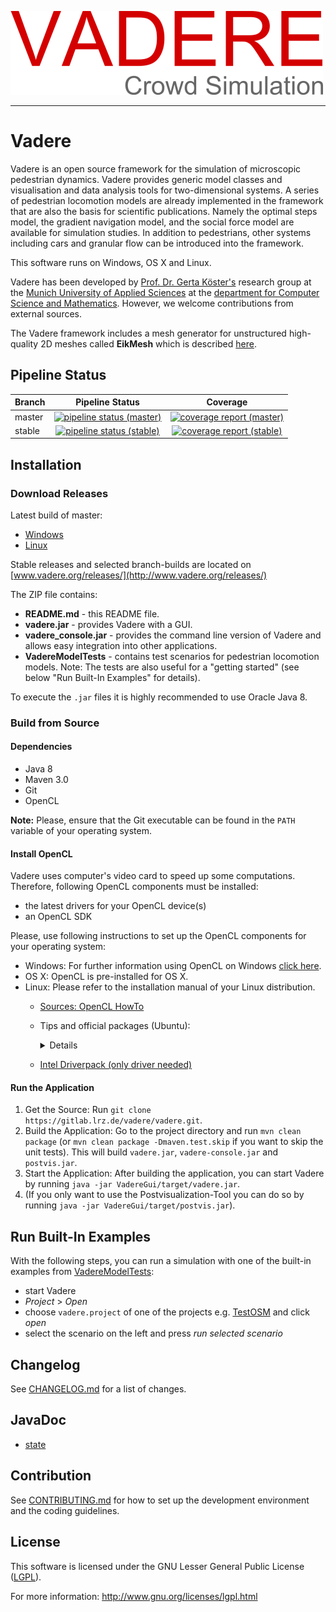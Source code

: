 ![Vadere Logo](vadere.png "Vadere Logo")

---

# Vadere

Vadere is an open source framework for the simulation of microscopic pedestrian dynamics. Vadere provides generic model classes and visualisation and data analysis tools for two-dimensional systems. A series of pedestrian locomotion models are already implemented in the framework that are also the basis for scientific publications. Namely the optimal steps model, the gradient navigation model, and the social force model are available for simulation studies. In addition to pedestrians, other systems including cars and granular flow can be introduced into the framework.

This software runs on Windows, OS X and Linux.

Vadere has been developed by [Prof. Dr. Gerta Köster's](http://www.cs.hm.edu/die_fakultaet/ansprechpartner/professoren/koester/index.de.html)
research group at the [Munich University of Applied Sciences](https://www.hm.edu/) at the
[department for Computer Science and Mathematics](http://cs.hm.edu/).
However, we welcome contributions from external sources. 

The Vadere framework includes a mesh generator for unstructured high-quality 2D meshes called **EikMesh** which is described [here](https://gitlab.lrz.de/vadere/vadere/wikis/eikmesh). 

## Pipeline Status

| Branch  | Pipeline Status  | Coverage |
|:--------|:----------------:|:--------:| 
| master  | [![pipeline status (master)](https://gitlab.lrz.de/vadere/vadere/badges/master/pipeline.svg)](https://gitlab.lrz.de/vadere/vadere/commits/master) | [![coverage report (master)](https://gitlab.lrz.de/vadere/vadere/badges/master/coverage.svg)](https://gitlab.lrz.de/vadere/vadere/commits/master) |
| stable | [![pipeline status (stable)](https://gitlab.lrz.de/vadere/vadere/badges/stable/pipeline.svg)](https://gitlab.lrz.de/vadere/vadere/commits/stable) | [![coverage report (stable)](https://gitlab.lrz.de/vadere/vadere/badges/stable/coverage.svg)](https://gitlab.lrz.de/vadere/vadere/commits/stable) |

## Installation

### Download Releases

Latest build of master:
* [Windows](http://www.vadere.org/builds/master/vadere.master.windows.zip)
* [Linux](http://www.vadere.org/builds/master/vadere.master.linux.zip)

Stable releases and selected branch-builds are located on [www.vadere.org/releases/](http://www.vadere.org/releases/)

The ZIP file contains:
* **README.md** - this README file. 
* **vadere.jar** - provides Vadere with a GUI. 
* **vadere_console.jar** - provides the command line version of Vadere and allows easy integration into other applications. 
* **VadereModelTests** - contains test scenarios for pedestrian locomotion models. Note: The tests are also useful for a "getting started" (see below "Run Built-In Examples" for details).

To execute the `.jar` files it is highly recommended to use Oracle Java 8.  

### Build from Source

#### Dependencies

* Java 8
* Maven 3.0
* Git
* OpenCL

**Note:** Please, ensure that the Git executable can be found in the `PATH` variable of your operating system.

#### Install OpenCL

Vadere uses computer's video card to speed up some computations. Therefore, following OpenCL components must be installed:

* the latest drivers for your OpenCL device(s)
* an OpenCL SDK

Please, use following instructions to set up the OpenCL components for your operating system:

* Windows: For further information using OpenCL on Windows [click here](https://streamcomputing.eu/blog/2015-03-16/how-to-install-opencl-on-windows/).
* OS X: OpenCL is pre-installed for OS X.
* Linux: Please refer to the installation manual of your Linux distribution. 
  * [Sources: OpenCL HowTo](https://wiki.tiker.net/OpenCLHowTo)
  * Tips and official packages (Ubuntu): 
    
    <details>

    * Use the console tool `clinfo` (`sudo apt-get install clinfo`) to see the current status in terminal
    * Drivers commonly have the prefix `opencl-icd` (to look at most opencl related packages run `apt search opencl`). Some that may be helpful:
         * `beignet-opencl-icd` (OpenCL library for Intel GPUs)
         * `mesa-opencl-icd` (free and open source implementation of the OpenCL API)
         * `nvidia-opencl-icd`
         * `ocl-icd-opencl-dev` (installs opencl development files and can be required for compiling)
         * `ocl-icd-libopencl1` (Generic OpenCL ICD Loader)
    
    </details>
  * [Intel Driverpack (only driver needed)](https://software.intel.com/en-us/articles/opencl-drivers#latest_linux_driver)

#### Run the Application

1. Get the Source: Run `git clone https://gitlab.lrz.de/vadere/vadere.git`.
2. Build the Application: Go to the project directory and run `mvn clean package` (or `mvn clean package -Dmaven.test.skip` if you want to skip the unit tests). This will build `vadere.jar`, `vadere-console.jar` and `postvis.jar`.
3. Start the Application: After building the application, you can start Vadere by running `java -jar VadereGui/target/vadere.jar`.
4. (If you only want to use the Postvisualization-Tool you can do so by running `java -jar VadereGui/target/postvis.jar`).

## Run Built-In Examples

With the following steps, you can run a simulation with one of the built-in examples from [VadereModelTests](VadereModelTests):

- start Vadere 
- *Project* > *Open* 
- choose `vadere.project` of one of the projects e.g. [TestOSM](https://gitlab.lrz.de/vadere/vadere/tree/master/VadereModelTests/TestOSM) and click *open*
- select the scenario on the left and press *run selected scenario*

## Changelog

See [CHANGELOG.md](https://gitlab.lrz.de/vadere/vadere/blob/master/CHANGELOG.md) for a list of changes.

## JavaDoc

- [state](http://www.vadere.org/javadoc/state/index.html)

## Contribution

See [CONTRIBUTING.md](https://gitlab.lrz.de/vadere/vadere/blob/master/CONTRIBUTING.md) for how to set up the development environment and the coding guidelines.

## License

This software is licensed under the GNU Lesser General Public License ([LGPL](https://gitlab.lrz.de/vadere/vadere/blob/master/LICENSE)).

For more information: http://www.gnu.org/licenses/lgpl.html
